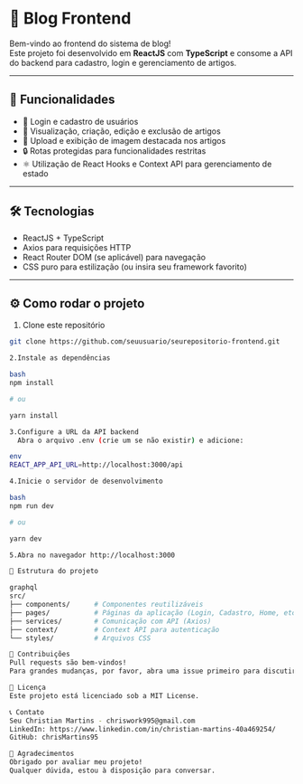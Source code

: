 # 🚀 Blog Frontend

Bem-vindo ao frontend do sistema de blog!  
Este projeto foi desenvolvido em **ReactJS** com **TypeScript** e consome a API do backend para cadastro, login e gerenciamento de artigos.

---

## 🎯 Funcionalidades

- 🔐 Login e cadastro de usuários  
- 📝 Visualização, criação, edição e exclusão de artigos  
- 📸 Upload e exibição de imagem destacada nos artigos  
- 🔒 Rotas protegidas para funcionalidades restritas  
- ⚛️ Utilização de React Hooks e Context API para gerenciamento de estado

---

## 🛠️ Tecnologias

- ReactJS + TypeScript  
- Axios para requisições HTTP  
- React Router DOM (se aplicável) para navegação  
- CSS puro para estilização (ou insira seu framework favorito)

---

## ⚙️ Como rodar o projeto

1. Clone este repositório

```bash
git clone https://github.com/seuusuario/seurepositorio-frontend.git

2.Instale as dependências

bash
npm install

# ou

yarn install

3.Configure a URL da API backend
  Abra o arquivo .env (crie um se não existir) e adicione:

env
REACT_APP_API_URL=http://localhost:3000/api

4.Inicie o servidor de desenvolvimento

bash
npm run dev

# ou

yarn dev

5.Abra no navegador http://localhost:3000

📁 Estrutura do projeto

graphql
src/
├── components/      # Componentes reutilizáveis
├── pages/           # Páginas da aplicação (Login, Cadastro, Home, etc)
├── services/        # Comunicação com API (Axios)
├── context/         # Context API para autenticação
└── styles/          # Arquivos CSS

🤝 Contribuições
Pull requests são bem-vindos!
Para grandes mudanças, por favor, abra uma issue primeiro para discutirmos.

📝 Licença
Este projeto está licenciado sob a MIT License.

📞 Contato
Seu Christian Martins - chriswork995@gmail.com
LinkedIn: https://www.linkedin.com/in/christian-martins-40a469254/
GitHub: chrisMartins95

🙏 Agradecimentos
Obrigado por avaliar meu projeto!
Qualquer dúvida, estou à disposição para conversar.

